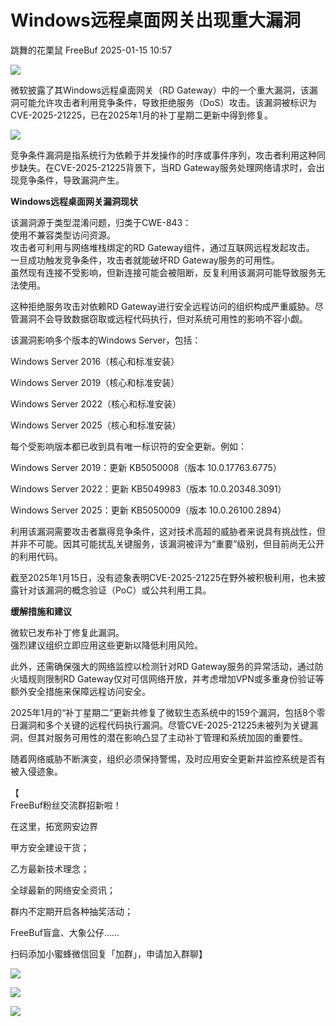 #  Windows远程桌面网关出现重大漏洞   
跳舞的花栗鼠  FreeBuf   2025-01-15 10:57  
  
![](https://mmbiz.qpic.cn/mmbiz_gif/qq5rfBadR38jUokdlWSNlAjmEsO1rzv3srXShFRuTKBGDwkj4gvYy34iajd6zQiaKl77Wsy9mjC0xBCRg0YgDIWg/640?wx_fmt=gif&wxfrom=5&wx_lazy=1&tp=webp "")  
  
  
微软披露了其Windows远程桌面网关（RD Gateway）中的一个重大漏洞，该漏洞可能允许攻击者利用竞争条件，导致拒绝服务（DoS）攻击。该漏洞被标识为CVE-2025-21225，已在2025年1月的补丁星期二更新中得到修复。  
  
  
![](https://mmbiz.qpic.cn/mmbiz_jpg/qq5rfBadR38Z4Ib79ibLryEA60eyDs1Sh1icNN80mwL3Os3otqLUibXnZz7X6daDdXUotBRXZsSohfQ4f6LRxNGVg/640?wx_fmt=jpeg&from=appmsg "")  
  
  
竞争条件漏洞是指系统行为依赖于并发操作的时序或事件序列，攻击者利用这种同步缺失。在CVE-2025-21225背景下，当RD Gateway服务处理网络请求时，会出现竞争条件，导致漏洞产生。  
  
  
**Windows远程桌面网关漏洞现状**  
  
  
  
该漏洞源于类型混淆问题，归类于CWE-843：  
使用不兼容类型访问资源。  
攻击者可利用与网络堆栈绑定的RD Gateway组件，通过互联网远程发起攻击。  
一旦成功触发竞争条件，攻击者就能破坏RD Gateway服务的可用性。  
虽然现有连接不受影响，但新连接可能会被阻断，反复利用该漏洞可能导致服务无法使用。  
  
  
这种拒绝服务攻击对依赖RD Gateway进行安全远程访问的组织构成严重威胁。尽管漏洞不会导致数据窃取或远程代码执行，但对系统可用性的影响不容小觑。  
  
  
该漏洞影响多个版本的Windows Server，包括：  
  
Windows Server 2016（核心和标准安装）  
  
Windows Server 2019（核心和标准安装）  
  
Windows Server 2022（核心和标准安装）  
  
Windows Server 2025（核心和标准安装）  
  
  
每个受影响版本都已收到具有唯一标识符的安全更新。例如：  
  
Windows Server 2019：更新 KB5050008（版本 10.0.17763.6775）  
  
Windows Server 2022：更新 KB5049983（版本 10.0.20348.3091）  
  
Windows Server 2025：更新 KB5050009（版本 10.0.26100.2894）  
  
  
利用该漏洞需要攻击者赢得竞争条件，这对技术高超的威胁者来说具有挑战性，但并非不可能。因其可能扰乱关键服务，该漏洞被评为“重要”级别，但目前尚无公开的利用代码。  
  
  
截至2025年1月15日，没有迹象表明CVE-2025-21225在野外被积极利用，也未披露针对该漏洞的概念验证（PoC）或公共利用工具。  
  
  
**缓解措施和建议**  
  
  
  
微软已发布补丁修复此漏洞。  
强烈建议组织立即应用这些更新以降低利用风险。  
  
  
此外，还需确保强大的网络监控以检测针对RD Gateway服务的异常活动，通过防火墙规则限制RD Gateway仅对可信网络开放，并考虑增加VPN或多重身份验证等额外安全措施来保障远程访问安全。  
  
  
2025年1月的“补丁星期二”更新共修复了微软生态系统中的159个漏洞，包括8个零日漏洞和多个关键的远程代码执行漏洞。尽管CVE-2025-21225未被列为关键漏洞，但其对服务可用性的潜在影响凸显了主动补丁管理和系统加固的重要性。  
  
  
随着网络威胁不断演变，组织必须保持警惕，及时应用安全更新并监控系统是否有被入侵迹象。  
  
  
【  
FreeBuf粉丝交流群招新啦！  
  
在这里，拓宽网安边界  
  
甲方安全建设干货；  
  
乙方最新技术理念；  
  
全球最新的网络安全资讯；  
  
群内不定期开启各种抽奖活动；  
  
FreeBuf盲盒、大象公仔......  
  
扫码添加小蜜蜂微信回复「加群」，申请加入群聊】  
  
  
![](https://mmbiz.qpic.cn/mmbiz_jpg/qq5rfBadR3ich6ibqlfxbwaJlDyErKpzvETedBHPS9tGHfSKMCEZcuGq1U1mylY7pCEvJD9w60pWp7NzDjmM2BlQ/640?wx_fmt=other&wxfrom=5&wx_lazy=1&wx_co=1&retryload=2&tp=webp "")  
  
  
![](https://mmbiz.qpic.cn/mmbiz_png/qq5rfBadR3ic5icaZr7IGkVcd3DT6vXW4B4LOZ1M7YkTPhS1AT2DQJaicFjtCxt5BRO7p5AOJqvH3EJABCd0BFqYQ/640?wx_fmt=other&from=appmsg&wxfrom=5&wx_lazy=1&wx_co=1&tp=webp "")  
  
  
  
  
  
  
  
[](https://mp.weixin.qq.com/s?__biz=MjM5NjA0NjgyMA==&mid=2651253272&idx=1&sn=82468d927062b7427e3ca8a912cb2dc7&scene=21#wechat_redirect)  
  
![](https://mmbiz.qpic.cn/mmbiz_gif/qq5rfBadR3icF8RMnJbsqatMibR6OicVrUDaz0fyxNtBDpPlLfibJZILzHQcwaKkb4ia57xAShIJfQ54HjOG1oPXBew/640?wx_fmt=gif&wxfrom=5&wx_lazy=1&tp=webp "")  
  
